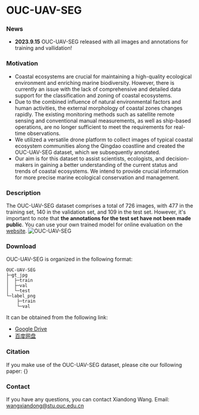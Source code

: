 # OUC-UAV-SEG

### News
- **2023.9.15** OUC-UAV-SEG released with all images and annotations for training and vallidation!
### Motivation
- Coastal ecosystems are crucial for maintaining a high-quality ecological environment and enriching marine biodiversity. However, there is currently an issue with the lack of comprehensive and detailed data support for the classification and zoning of coastal ecosystems.
- Due to the combined influence of natural environmental factors and human activities, the external morphology of coastal zones changes rapidly. The existing monitoring methods such as satellite remote sensing and conventional manual measurements, as well as ship-based operations, are no longer sufficient to meet the requirements for real-time observations.
- We utilized a versatile drone platform to collect images of typical coastal ecosystem communities along the Qingdao coastline and created the OUC-UAV-SEG dataset, which we subsequently annotated.
- Our aim is for this dataset to assist scientists, ecologists, and decision-makers in gaining a better understanding of the current status and trends of coastal ecosystems. We intend to provide crucial information for more precise marine ecological conservation and management.

### Description
The OUC-UAV-SEG dataset comprises a total of 726 images, with 477 in the training set, 140 in the validation set, and 109 in the test set. However, it's important to note that **the annotations for the test set have not been made public**. You can use your own trained model for online evaluation on the [website](http://www.cvlab-ouc.cn/#/index).
![OUC-UAV-SEG](OUC.png)
### Download
OUC-UAV-SEG is organized in the following format:
```
OUC-UAV-SEG
├─gt_jpg
│  ├─train
│  ├─val
│  └─test
└─label_png
    ├─train
    └─val
```
It can be obtained from the following link:
- [Google Drive](https://drive.google.com/file/d/17ebUnIegQxWGeOyr-JeBraqJCkHJJTM3/view?usp=sharing)
- [百度网盘](https://pan.baidu.com/s/1FnZEuSD4MLsd6-efB2G8vQ)


### Citation
If you make use of the OUC-UAV-SEG dataset, please cite our following paper:
{}

### Contact
If you have any questions, you can contact Xiandong Wang. 
Email: wangxiandong@stu.ouc.edu.cn
